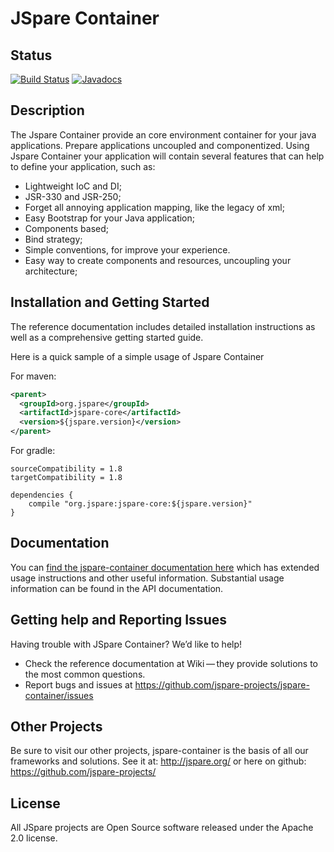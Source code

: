# JSpare Container

## Status

[![Build Status](https://travis-ci.org/jspare-projects/jspare-container.svg?branch=master)](https://travis-ci.org/jspare-projects/jspare-container)
[![Javadocs](http://www.javadoc.io/badge/org.jspare/jspare-core.svg)](http://www.javadoc.io/doc/org.jspare/jspare-core)

## Description

The Jspare Container provide an core environment container for your java applications. Prepare applications uncoupled and componentized. Using Jspare Container your application will contain several features that can help to define your application, such as:

* Lightweight IoC and DI;
* JSR-330 and JSR-250;
* Forget all annoying application mapping, like the legacy of xml;
* Easy Bootstrap for your Java application;
* Components based;
* Bind strategy;
* Simple conventions, for improve your experience.
* Easy way to create components and resources, uncoupling your architecture;

## Installation and Getting Started

The reference documentation includes detailed installation instructions as well as a comprehensive getting started guide.

Here is a quick sample of a simple usage of Jspare Container

For maven:

```xml
<parent>
  <groupId>org.jspare</groupId>
  <artifactId>jspare-core</artifactId>
  <version>${jspare.version}</version>
</parent>
```

For gradle:

```
sourceCompatibility = 1.8
targetCompatibility = 1.8

dependencies {
    compile "org.jspare:jspare-core:${jspare.version}"
}
```

## Documentation

You can [find the jspare-container documentation here](https://github.com/jspare-projects/jspare-container/wiki) which has extended usage instructions and other useful information. Substantial usage information can be found in the API documentation.


## Getting help and Reporting Issues

Having trouble with JSpare Container? We’d like to help!

* Check the reference documentation at Wiki — they provide solutions to the most common questions.
* Report bugs and issues at https://github.com/jspare-projects/jspare-container/issues

## Other Projects

Be sure to visit our other projects, jspare-container is the basis of all our frameworks and solutions. See it at: http://jspare.org/ or here on github: https://github.com/jspare-projects/

## License

All JSpare projects are Open Source software released under the Apache 2.0 license.
